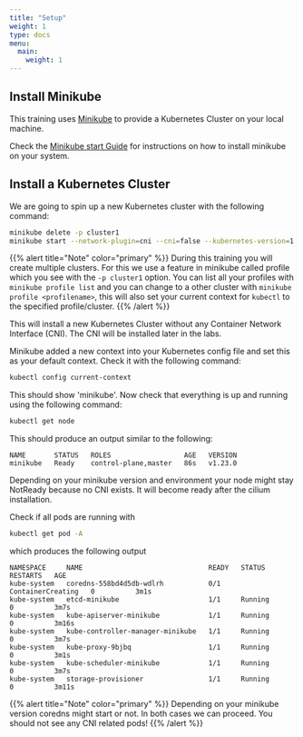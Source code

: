 ```yaml
---
title: "Setup"
weight: 1
type: docs
menu:
  main:
    weight: 1
---
```


## Install Minikube

This training uses [Minikube](https://minikube.sigs.k8s.io/docs/) to provide a Kubernetes Cluster on your local machine.

Check the [Minikube start Guide](https://minikube.sigs.k8s.io/docs/start/) for instructions on how to install minikube on your system.


## Install a Kubernetes Cluster

We are going to spin up a new Kubernetes cluster with the following command:

```bash
minikube delete -p cluster1
minikube start --network-plugin=cni --cni=false --kubernetes-version=1.23.0 -p cluster1 
```

{{% alert title="Note" color="primary" %}}
During this training you will create multiple clusters. For this we use a feature in minikube called profile which you see with the `-p cluster1` option. You can list all your profiles with `minikube profile list` and you can change to a other cluster with `minikube profile <profilename>`, this will also set your current context for `kubectl` to the specified profile/cluster.
{{% /alert %}}


This will install a new Kubernetes Cluster without any Container Network Interface (CNI). The CNI will be installed later in the labs.

Minikube added a new context into your Kubernetes config file and set this as your default context. Check it with the following command:

```bash
kubectl config current-context
```

This should show 'minikube'. Now check that everything is up and running using the following command:

```bash
kubectl get node           
```

This should produce an output similar to the following:

```
NAME       STATUS   ROLES                  AGE   VERSION
minikube   Ready    control-plane,master   86s   v1.23.0
```
Depending on your minikube version and environment your node might stay NotReady because no CNI exists. It will become ready after the cilium installation.

Check if all pods are running with

```bash
kubectl get pod -A
```

which produces the following output

```
NAMESPACE     NAME                               READY   STATUS              RESTARTS   AGE
kube-system   coredns-558bd4d5db-wdlrh           0/1     ContainerCreating   0          3m1s
kube-system   etcd-minikube                      1/1     Running             0          3m7s
kube-system   kube-apiserver-minikube            1/1     Running             0          3m16s
kube-system   kube-controller-manager-minikube   1/1     Running             0          3m7s
kube-system   kube-proxy-9bjbq                   1/1     Running             0          3m1s
kube-system   kube-scheduler-minikube            1/1     Running             0          3m7s
kube-system   storage-provisioner                1/1     Running             0          3m11s
```


{{% alert title="Note" color="primary" %}}
Depending on your minikube version coredns might start or not. In both cases we can proceed.
You should not see any CNI related pods!
{{% /alert %}}
